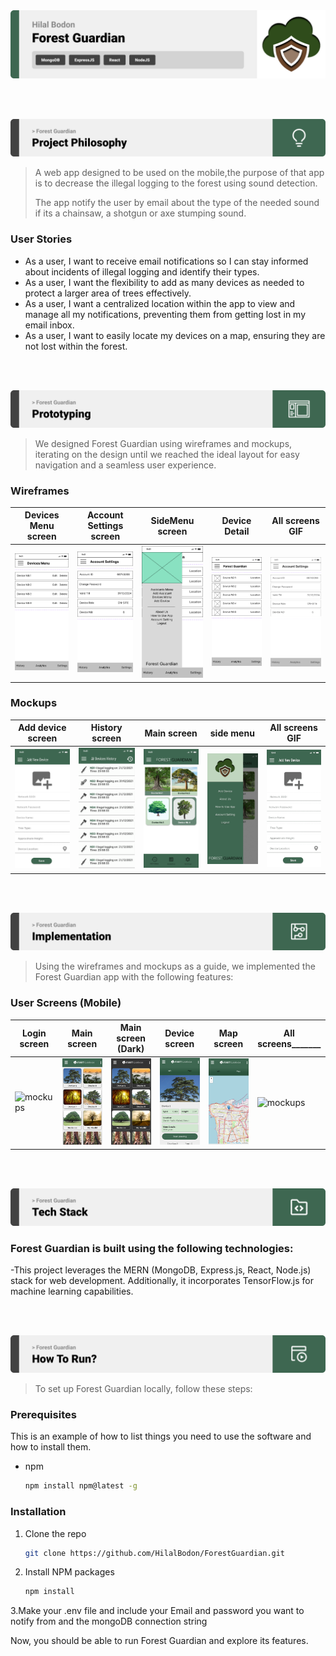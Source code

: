 <img src="./readme/title1.svg"/>

<br><br>

<!-- project philosophy -->
<img src="./readme/title2.svg"/>

> A web app designed to be used on the mobile,the purpose of that app is to decrease the illegal logging to the forest using sound detection.
>
> The app notify the user by email about the type of the needed sound if its a chainsaw, a shotgun or axe stumping sound.

### User Stories
- As a user, I want to receive email notifications so I can stay informed about incidents of illegal logging and identify their types.
- As a user, I want the flexibility to add as many devices as needed to protect a larger area of trees effectively.
- As a user, I want a centralized location within the app to view and manage all my notifications, preventing them from getting lost in my email inbox.
- As a user,  I want to easily locate my devices on a map, ensuring they are not lost within the forest.

<br><br>

<!-- Prototyping -->
<img src="./readme/title3.svg"/>

> We designed Forest Guardian using wireframes and mockups, iterating on the design until we reached the ideal layout for easy navigation and a seamless user experience.

### Wireframes
| Devices Menu screen | Account Settings screen | SideMenu screen |Device Detail  | All screens GIF |
| ---| ---| ---| ---| ---|
| <img src="./readme/pictures/wfDevicesMenu.png" width="200"/> | <img src="./readme/pictures/wfAccountSettings.png" width="200"/> | <img src="./readme/pictures/wfSideMenu.png" width="200"/> | <img src="./readme/pictures/wfDevices.png" width="200"/> | <img src="./readme/pictures/smallwireframes.gif" width="175"/> |



### Mockups
| Add device screen | History screen | Main screen | side menu  | All screens GIF |
| ---| ---| ---| ---| ---|
| <img src="./readme/pictures/bAddNewDevice.png" width="200"/> | <img src="./readme/pictures/bAlldevicesHistory.png" width="200"/> | <img src="./readme/pictures/bmain.png" width="200"/> | <img src="./readme/pictures/bsidemenu.png" width="200"/> | <img src="./readme/pictures/mockupsmall.gif" width="175"/> |





<br><br>

<!-- Implementation -->
<img src="./readme/title4.svg"/>

> Using the wireframes and mockups as a guide, we implemented the Forest Guardian app with the following features:

### User Screens (Mobile)
| Login screen | Main screen | Main screen (Dark) | Device screen | Map screen | All screens_______ |
| --- | --- | --- | --- | --- | --- |
| ![mockups](./readme/pictures/login.png) | ![mockups](./readme/pictures/mainLight.png) | ![mockups](./readme/pictures/mainDark.png) | ![mockups](./readme/pictures/deviceDetails.png) | ![mockups](./readme/pictures/map.png) | ![mockups](./readme/pictures/ForestGuardianFinal.gif) |








<br><br>

<!-- Tech stack -->
<img src="./readme/title5.svg"/>

###  Forest Guardian is built using the following technologies:

-This project leverages the MERN (MongoDB, Express.js, React, Node.js) stack for web development. Additionally, it incorporates TensorFlow.js for machine learning capabilities.


<br><br>

<!-- How to run -->
<img src="./readme/title6.svg"/>

> To set up Forest Guardian locally, follow these steps:

### Prerequisites

This is an example of how to list things you need to use the software and how to install them.
* npm
  ```sh
  npm install npm@latest -g
  ```

### Installation
1. Clone the repo
   ```sh
   git clone https://github.com/HilalBodon/ForestGuardian.git
   ```
2. Install NPM packages
   ```sh
   npm install
   ```
3.Make your .env file and include your Email and password you want to notify from and the mongoDB connection string

Now, you should be able to run Forest Guardian and explore its features.
